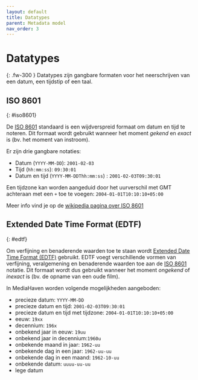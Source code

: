 ```yaml
---
layout: default
title: Datatypes
parent: Metadata model
nav_order: 3
---
```


# Datatypes

{: .fw-300 }
Datatypes zijn gangbare formaten voor het neerschrijven van een datum, een tijdstip of een taal.

## ISO 8601
{: #iso8601}

De [ISO 8601](http://www.iso.org/iso/home/store/catalogue_tc/catalogue_detail.htm?csnumber=40874) standaard is een wijdverspreid formaat om datum en tijd te noteren.
Dit formaat wordt gebruikt wanneer het moment _gekend_ en _exact_ is (bv. het moment van instroom).

Er zijn drie gangbare notaties:
- Datum (`YYYY-MM-DD`): `2001-02-03`
- Tijd (`hh:mm:ss`): `09:30:01`
- Datum en tijd (`YYYY-MM-DDThh:mm:ss`) : `2001-02-03T09:30:01`

Een tijdzone kan worden aangeduid door het uurverschil met GMT achteraan met een `+` toe te voegen: `2004-01-01T10:10:10+05:00`

Meer info vind je op de [wikipedia pagina over ISO 8601](https://nl.wikipedia.org/wiki/ISO_8601)
## Extended Date Time Format (EDTF)
{: #edtf}

Om verfijning en benaderende waarden toe te staan wordt [Extended Date Time Format (EDTF)](https://www.loc.gov/standards/datetime/) gebruikt. 
EDTF voegt verschillende vormen van verfijning, veralgemening en benaderende waarden toe aan de [ISO 8601](#iso8601) notatie.
Dit formaat wordt dus gebruikt wanneer het moment _ongekend_ of _inexact_ is (bv. de opname van een oude film).

In MediaHaven worden volgende mogelijkheden aangeboden:
- precieze datum: `YYYY-MM-DD`
- precieze datum en tijd: `2001-02-03T09:30:01`
- precieze datum en tijd met tijdzone: `2004-01-01T10:10:10+05:00`
- eeuw: `19xx`
- decennium: `196x`
- onbekend jaar in eeuw: `19uu`
- onbekend jaar in decennium:`1960u`
- onbekende maand in jaar: `1962-uu`
- onbekende dag in een jaar: `1962-uu-uu`
- onbekende dag in een maand: `1962-10-uu`
- onbekende datum: `uuuu-uu-uu`
- lege datum